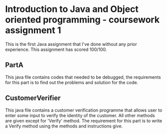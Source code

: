 # Introduction to Java and Object oriented programming - coursework assignment 1
This is the first Java assignment that I've done without any prior experience.
This assignment has scored 100/100.
## PartA
This java file contains codes that needed to be debugged, the requirements for this part is to find out the problems and solution for the code.
## CustomerVerifier
This java file contains a customer verification programme that allows user to enter some input to verify the identity of the customer.
All other methods are given except for 'Verify' method. The requirement for this part is to write a Verify method using the methods and instructions give.
